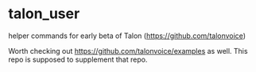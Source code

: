 # talon_user
helper commands for early beta of Talon (https://github.com/talonvoice)

Worth checking out https://github.com/talonvoice/examples as well. This repo is supposed to supplement that repo. 
